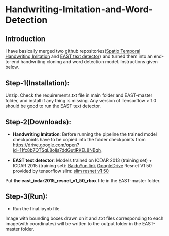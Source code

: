 # Handwriting-Imitation-and-Word-Detection
## Introduction
I have basically merged two github repositories([Spatio Temporal Handwriting Imitation](https://github.com/M4rt1nM4yr/spatio-temporal_handwriting_imitation) and [EAST text detector](https://github.com/argman/EAST)) and turned them into an end-to-end handwriting cloning and word detection model. Instructions given below.
## Step-1(Installation):
Unzip. Check the requirements.txt file in main folder and EAST-master folder, and install if any thing is missing.
Any version of Tensorflow > 1.0 should be good to run the EAST text detector.
## Step-2(Downloads):
- **Handwriting Imitation**: Before running the pipeline the trained model checkpoints have to be copied into the folder checkpoints from https://drive.google.com/open?id=11fc8b7QTSqL8oIjs7ddGutlRKEL8NBqh. 

- **EAST text detector**: Models trained on ICDAR 2013 (training set) + ICDAR 2015 (training set): [BaiduYun link](https://pan.baidu.com/s/1jHWDrYQ) [GoogleDrive](https://drive.google.com/file/d/0B3APw5BZJ67ETHNPaU9xUkVoV0U/view)
Resnet V1 50 provided by tensorflow slim: [slim resnet v1 50](http://download.tensorflow.org/models/resnet_v1_50_2016_08_28.tar.gz)

Put **the east_icdar2015_resnet_v1_50_rbox** file in the EAST-master folder.

## Step-3(Run):
- Run the final.ipynb file.

Image with bounding boxes drawn on it and .txt files corresponding to each image(with coordinates) will be written to the output folder in the EAST-master folder.







